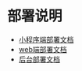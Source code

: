 # 部署说明

* [小程序端部署文档](https://github.com/sysu-gfs-3/client/blob/master/README.md)
* [web端部署文档](https://github.com/sysu-gfs-3/client-web/blob/master/README.md)
* [后台部署文档](https://github.com/sysu-gfs-3/server/blob/master/README.md)